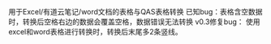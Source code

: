 用于Excel/有道云笔记/word文档的表格与QAS表格转换
已知bug：表格含空数据时，转换后空格右边的数据会覆盖空格，数据错误无法转换
v0.3修复bug：
使用excel和word表格进行转换时，转换后末尾多2条竖线。

